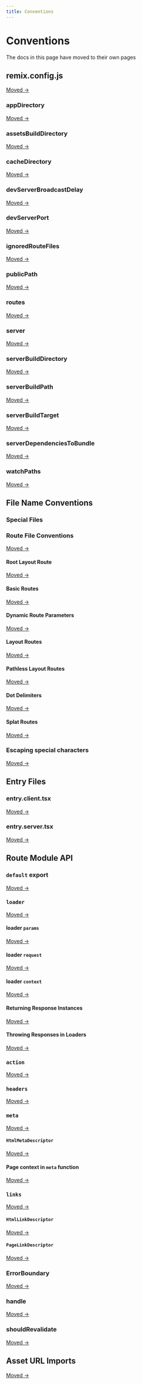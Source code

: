 ```yaml
---
title: Conventions
---
```


# Conventions

<docs-info>The docs in this page have moved to their own pages</docs-info>

## remix.config.js

[Moved →][moved]

### appDirectory

[Moved →][moved-2]

### assetsBuildDirectory

[Moved →][moved-3]

### cacheDirectory

[Moved →][moved-4]

### devServerBroadcastDelay

[Moved →][moved-5]

### devServerPort

[Moved →][moved-6]

### ignoredRouteFiles

[Moved →][moved-7]

### publicPath

[Moved →][moved-8]

### routes

[Moved →][moved-9]

### server

[Moved →][moved-10]

### serverBuildDirectory

[Moved →][moved-11]

### serverBuildPath

[Moved →][moved-12]

### serverBuildTarget

[Moved →][moved-13]

### serverDependenciesToBundle

[Moved →][moved-14]

### watchPaths

[Moved →][moved-15]

## File Name Conventions

### Special Files

### Route File Conventions

[Moved →][moved-16]

#### Root Layout Route

[Moved →][moved-17]

#### Basic Routes

[Moved →][moved-18]

#### Dynamic Route Parameters

[Moved →][moved-19]

#### Layout Routes

[Moved →][moved-20]

#### Pathless Layout Routes

[Moved →][moved-21]

#### Dot Delimiters

[Moved →][moved-22]

#### Splat Routes

[Moved →][moved-23]

### Escaping special characters

[Moved →][moved-24]

## Entry Files

### entry.client.tsx

[Moved →][moved-25]

### entry.server.tsx

[Moved →][moved-26]

## Route Module API

### `default` export

[Moved →][moved-27]

### `loader`

[Moved →][moved-28]

#### loader `params`

[Moved →][moved-29]

#### loader `request`

[Moved →][moved-30]

#### loader `context`

[Moved →][moved-31]

#### Returning Response Instances

[Moved →][moved-32]

#### Throwing Responses in Loaders

[Moved →][moved-33]

### `action`

[Moved →][moved-34]

### `headers`

[Moved →][moved-35]

### `meta`

[Moved →][moved-36]

#### `HtmlMetaDescriptor`

[Moved →][moved-37]

#### Page context in `meta` function

[Moved →][moved-38]

### `links`

[Moved →][moved-39]

#### `HtmlLinkDescriptor`

[Moved →][moved-40]

#### `PageLinkDescriptor`

[Moved →][moved-41]

### ErrorBoundary

[Moved →][moved-43]

### handle

[Moved →][moved-44]

### shouldRevalidate

[Moved →][moved-45]

## Asset URL Imports

[Moved →][moved-46]

[moved]: ../file-conventions/remix-config
[moved-2]: ../file-conventions/remix-config#appdirectory
[moved-3]: ../file-conventions/remix-config#assetsbuilddirectory
[moved-4]: ../file-conventions/remix-config#cachedirectory
[moved-5]: ../file-conventions/remix-config#devserverbroadcastdelay
[moved-6]: ../file-conventions/remix-config#devserverport
[moved-7]: ../file-conventions/remix-config#ignoredroutefiles
[moved-8]: ../file-conventions/remix-config#publicpath
[moved-9]: ../file-conventions/remix-config#routes
[moved-10]: ../file-conventions/remix-config#server
[moved-11]: ../file-conventions/remix-config#serverbuilddirectory
[moved-12]: ../file-conventions/remix-config#serverbuildpath
[moved-13]: ../file-conventions/remix-config#serverbuildtarget
[moved-14]: ../file-conventions/remix-config#serverdependenciestobundle
[moved-15]: ../file-conventions/remix-config#watchpaths
[moved-16]: ../file-conventions/routes-files
[moved-17]: ../file-conventions/root
[moved-18]: ../file-conventions/routes-files#basic-routes
[moved-19]: ../file-conventions/routes-files#dynamic-route-parameters
[moved-20]: ../file-conventions/routes-files#layout-routes
[moved-21]: ../file-conventions/routes-files#pathless-layout-routes
[moved-22]: ../file-conventions/routes-files#dot-delimiters
[moved-23]: ../file-conventions/routes-files#splat-routes
[moved-24]: ../file-conventions/routes-files#escaping-special-characters
[moved-25]: ../file-conventions/entry.client
[moved-26]: ../file-conventions/entry.server
[moved-27]: ../route/component
[moved-28]: ../route/loader
[moved-29]: ../route/loader#params
[moved-30]: ../route/loader#request
[moved-31]: ../route/loader#context
[moved-32]: ../route/loader#returning-response-instances
[moved-33]: ../route/loader#throwing-responses-in-loaders
[moved-34]: ../route/action
[moved-35]: ../route/headers
[moved-36]: ../route/meta
[moved-37]: ../route/meta#htmlmetadescriptor
[moved-38]: ../route/meta#page-context-in-meta-function
[moved-39]: ../route/links
[moved-40]: ../route/links#htmllinkdescriptor
[moved-41]: ../route/links#pagelinkdescriptor
[moved-43]: ../route/error-boundary
[moved-44]: ../route/handle
[moved-45]: ../route/should-revalidate
[moved-46]: ../other-api/asset-imports
